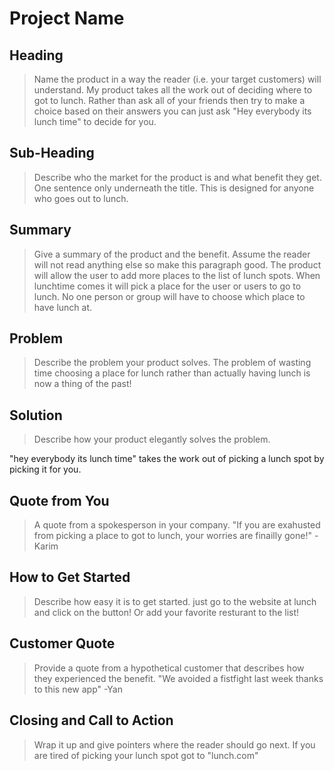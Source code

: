 # Project Name #

<!-- 
> This material was originally posted [here](http://www.quora.com/What-is-Amazons-approach-to-product-development-and-product-management). It is reproduced here for posterities sake.

There is an approach called "working backwards" that is widely used at Amazon. They work backwards from the customer, rather than starting with an idea for a product and trying to bolt customers onto it. While working backwards can be applied to any specific product decision, using this approach is especially important when developing new products or features.

For new initiatives a product manager typically starts by writing an internal press release announcing the finished product. The target audience for the press release is the new/updated product's customers, which can be retail customers or internal users of a tool or technology. Internal press releases are centered around the customer problem, how current solutions (internal or external) fail, and how the new product will blow away existing solutions.

If the benefits listed don't sound very interesting or exciting to customers, then perhaps they're not (and shouldn't be built). Instead, the product manager should keep iterating on the press release until they've come up with benefits that actually sound like benefits. Iterating on a press release is a lot less expensive than iterating on the product itself (and quicker!).

If the press release is more than a page and a half, it is probably too long. Keep it simple. 3-4 sentences for most paragraphs. Cut out the fat. Don't make it into a spec. You can accompany the press release with a FAQ that answers all of the other business or execution questions so the press release can stay focused on what the customer gets. My rule of thumb is that if the press release is hard to write, then the product is probably going to suck. Keep working at it until the outline for each paragraph flows. 

Oh, and I also like to write press-releases in what I call "Oprah-speak" for mainstream consumer products. Imagine you're sitting on Oprah's couch and have just explained the product to her, and then you listen as she explains it to her audience. That's "Oprah-speak", not "Geek-speak".

Once the project moves into development, the press release can be used as a touchstone; a guiding light. The product team can ask themselves, "Are we building what is in the press release?" If they find they're spending time building things that aren't in the press release (overbuilding), they need to ask themselves why. This keeps product development focused on achieving the customer benefits and not building extraneous stuff that takes longer to build, takes resources to maintain, and doesn't provide real customer benefit (at least not enough to warrant inclusion in the press release).
 -->
 
## Heading ##
  > Name the product in a way the reader (i.e. your target customers) will understand.
  My product takes all the work out of deciding where to got to lunch.  Rather than ask all of your friends then try to make a choice based on their answers you can just ask "Hey everybody its lunch time" to decide for you.

## Sub-Heading ##
  > Describe who the market for the product is and what benefit they get. One sentence only underneath the title.
  This is designed for anyone who goes out to lunch.

## Summary ##
  > Give a summary of the product and the benefit. Assume the reader will not read anything else so make this paragraph good.
  The product will allow the user to add more places to the list of lunch spots.  When lunchtime comes it will pick a place for the user or users to go to lunch.  No one person or group will have to choose which place to have lunch at.

## Problem ##
  > Describe the problem your product solves.
  The problem of wasting time choosing a place for lunch rather than actually having lunch is now a thing of the past!

## Solution ##
  > Describe how your product elegantly solves the problem.

  "hey everybody its lunch time" takes the work out of picking a lunch spot by picking it for you.

## Quote from You ##
  > A quote from a spokesperson in your company.
  "If you are exahusted from picking a place to got to lunch, your worries are finailly gone!" -Karim

## How to Get Started ##
  > Describe how easy it is to get started.
  just go to the website at lunch and click on the button!  Or add your favorite resturant to the list!

## Customer Quote ##
  > Provide a quote from a hypothetical customer that describes how they experienced the benefit.
  "We avoided a fistfight last week thanks to this new app" -Yan 
## Closing and Call to Action ##
  > Wrap it up and give pointers where the reader should go next.
  If you are tired of picking your lunch spot got to "lunch.com"
